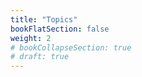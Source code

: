```yaml
---
title: "Topics" 
bookFlatSection: false
weight: 2
# bookCollapseSection: true
# draft: true
---
```


